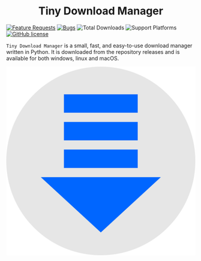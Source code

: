 <h1 align="center">Tiny Download Manager</h1>

[![Feature Requests](https://img.shields.io/github/issues/jhondevcode/tinydm/feature-request.svg)](https://github.com/jhondevcode/tinydm/issues?q=is%3Aopen+is%3Aissue+label%3Afeature-request+sort%3Areactions-%2B1-desc)
[![Bugs](https://img.shields.io/github/issues/jhondevcode/tinydm/bug.svg)](https://github.com/jhondevcode/tinydm/issues?utf8=✓&q=is%3Aissue+is%3Aopen+label%3Abug)
![Total Downloads](https://img.shields.io/github/downloads/jhondevcode/tinydm/total.svg)
![Support Platforms](https://camo.githubusercontent.com/a50c47295f350646d08f2e1ccd797ceca3840e52/68747470733a2f2f696d672e736869656c64732e696f2f62616467652f706c6174666f726d2d6d61634f5325323025374325323057696e646f77732532302537432532304c696e75782d6c69676874677265792e737667)
[![GitHub license](https://img.shields.io/badge/license-Apache%20License%202.0-blue.svg?style=flat)](https://www.apache.org/licenses/LICENSE-2.0)

`Tiny Download Manager` is a small, fast, and easy-to-use download manager written in Python. It is downloaded from the repository releases and is available for both windows, linux and macOS.

<p align="center">
  <img src="https://raw.githubusercontent.com/jhondevcode/TinyDM/master/resources/graphics/tinydm_512.svg" alt="Tiny Download Manager"/>
</p>
